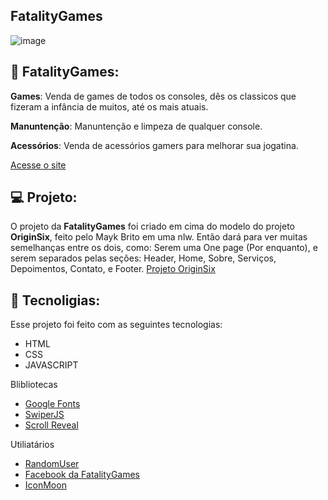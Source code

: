 ## FatalityGames
 ![image](https://user-images.githubusercontent.com/83401273/132545834-2bc7c3ca-666c-429d-95ac-8d7ff406d5c3.png)

## 🚀 FatalityGames:
**Games**: Venda de games de todos os consoles, dês os classicos que fizeram a infância de muitos, até os mais atuais.

**Manuntenção**: Manuntenção e limpeza de qualquer console.

**Acessórios**: Venda de acessórios gamers para melhorar sua jogatina.

[Acesse o site](https://carloshenriqueevangelista.github.io/FatalityGames/)

## 💻 Projeto:
O projeto da **FatalityGames** foi criado em cima do modelo do projeto __OriginSix__, feito pelo Mayk Brito em uma nlw.
Então dará para ver muitas semelhanças entre os dois, como: Serem uma One page (Por enquanto), e serem separados pelas seções: Header, Home, Sobre, Serviços, Depoimentos, Contato, e Footer.
[Projeto OriginSix](https://github.com/rocketseat-education/nlw-06-origin)

## 📱 Tecnoligias:
Esse projeto foi feito com as seguintes tecnologias:

* HTML
* CSS
* JAVASCRIPT

Blibliotecas

* [Google Fonts](https://fonts.google.com)
* [SwiperJS](https://swiperjs.com)
* [Scroll Reveal](https://scrollrevealjs.org)

Utiliatários

* [RandomUser](https://randomuser.me)
* [Facebook da FatalityGames](https://pt-br.facebook.com/fatalitygamesoriginal/)
* [IconMoon](https://icomoon.io)

